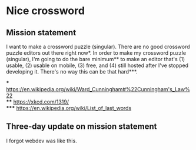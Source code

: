 # Nice crossword

## Mission statement
I want to make a crossword puzzle (singular). There are no good crossword puzzle editors out there right now\*. In order to make my crossword puzzle (singular), I'm going to do the bare minimum\*\* to make an editor that's (1) usable, (2) usable on mobile, (3) free, and (4) still hosted after I've stopped developing it. There's no way this can be that hard\*\*\*.

**\*** https://en.wikipedia.org/wiki/Ward_Cunningham#%22Cunningham's_Law%22  
**\*\*** https://xkcd.com/1319/  
**\*\*\*** https://en.wikipedia.org/wiki/List_of_last_words

## Three-day update on mission statement
I forgot webdev was like this.
